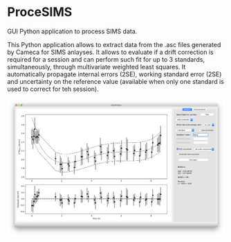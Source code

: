 # ProceSIMS
GUI Python application to process SIMS data.

This Python application allows to extract data from the .asc files generated by Cameca for SIMS anlayses.
It allows to evaluate if a drift correction is required for a session and can perform such fit for up to 3 standards, simultaneously, through multivariate weighted least squares.
It automatically propagate internal errors (2SE), working standard error (2SE) and uncertainty on the reference value (available when only one standard is used to correct for teh session).

![name-of-you-image](https://github.com/G-Siron/ProceSIMS/blob/main/Screen%20Shot_ProceSIMS_GUI.png?raw=true)

